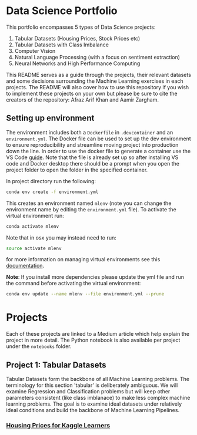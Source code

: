 # Data Science Portfolio

This portfolio encompasses 5 types of Data Science projects:

1. Tabular Datasets (Housing Prices, Stock Prices etc)
2. Tabular Datasets with Class Imbalance
3. Computer Vision
4. Natural Language Processing (with a focus on sentiment extraction)
5. Neural Networks and High Performance Computing

This README serves as a guide through the projects, their relevant datasets and some decisions surrounding the Machine Learning exercises in each projects. The README will also cover how to use this repository if you wish to implement these projects on your own but please be sure to cite the creators of the repository: Afraz Arif Khan and Aamir Zargham.

## Setting up environment

The environment includes both a `Dockerfile` in `.devcontainer` and an `environment.yml`. The Docker file can be used to set up the dev environment to ensure reproducibility and streamline moving project into production down the line. In order to use the docker file to generate a container use the VS Code [guide](https://code.visualstudio.com/docs/containers/overview). Note that the file is already set up so after installing VS code and Docker desktop there should be a prompt when you open the project folder to open the folder in the specified container.

In project directory run the following:
```bash
conda env create -f environment.yml
```
This creates an environment named `mlenv` (note you can change the environment name by editing the `environment.yml` file). To activate the virtual environment run:

```bash
conda activate mlenv
```

Note that in osx you may instead need to run:
```bash
source activate mlenv
```

for more information on managing virtual environments see this [documentation](https://docs.conda.io/projects/conda/en/latest/user-guide/tasks/manage-environments.html#activating-an-environment).

**Note**: If you install more dependencies  please update the yml file and run the command before activating the virtual environment:

```bash
conda env update --name mlenv --file environment.yml --prune
```

# Projects

Each of these projects are linked to a Medium article which help explain the project in more detail. The Python notebook is also available per project under the `notebooks` folder.

## Project 1: Tabular Datasets

Tabular Datasets form the backbone of all Machine Learning problems. The terminology for this section 'tabular' is deliberately ambiguous. We will examine Regression and Classification problems but will keep other parameters consistent (like class imblanace) to make less complex machine learning problems. The goal is to examine ideal datasets under relatively ideal conditions and build the backbone of Machine Learning Pipelines.

### [Housing Prices for Kaggle Learners](https://www.kaggle.com/competitions/home-data-for-ml-course/data)

